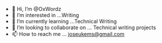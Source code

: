 - 👋 Hi, I’m @OxWordz
- 👀 I’m interested in ...Writing
- 🌱 I’m currently learning ...Technical Writing
- 💞️ I’m looking to collaborate on ... Technical writing projects 
- 📫 How to reach me ... joseukems@gmail.com

<!---
OxWordz/OxWordz is a ✨ special ✨ repository because its `README.md` (this file) appears on your GitHub profile.
You can click the Preview link to take a look at your changes.
--->

